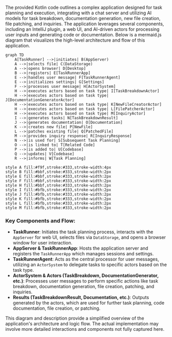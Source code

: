 The provided Kotlin code outlines a complex application designed for task planning and execution, integrating with a
chat server and utilizing AI models for
task breakdown, documentation generation, new file creation, file patching, and inquiries. The application leverages
several components, including an IntelliJ
plugin, a web UI, and AI-driven actors for processing user inputs and generating code or documentation. Below is a
mermaid.js diagram that visualizes the
high-level architecture and flow of this application.

```mermaid
graph TD
    A[TaskRunner] -->|initiates| B(AppServer)
    A -->|selects file| C(DataStorage)
    A -->|opens browser| D[Desktop]
    B -->|registers| E[TaskRunnerApp]
    E -->|handles user message| F[TaskRunnerAgent]
    E -->|initializes settings| G[Settings]
    F -->|processes user message| H[ActorSystem]
    H -->|executes actors based on task type| I[TaskBreakdownActor]
    H -->|executes actors based on task type| J[DocumentationGeneratorActor]
    H -->|executes actors based on task type| K[NewFileCreatorActor]
    H -->|executes actors based on task type| L[FilePatcherActor]
    H -->|executes actors based on task type| M[InquiryActor]
    I -->|generates tasks| N[TaskBreakdownResult]
    J -->|generates documentation| O[Documentation]
    K -->|creates new file| P[NewFile]
    L -->|patches existing file| Q[PatchedFile]
    M -->|provides inquiry response| R[InquiryResponse]
    N -->|is used for| S[Subsequent Task Planning]
    O -->|is linked to| T[Related Code]
    P -->|is added to| U[Codebase]
    Q -->|updates| V[Codebase]
    R -->|informs| W[Task Planning]

style A fill:#f9f,stroke:#333,stroke-width:4px
style B fill:#bbf,stroke:#333,stroke-width:2px
style E fill:#bbf,stroke:#333,stroke-width:2px
style F fill:#bbf,stroke:#333,stroke-width:2px
style H fill:#bbf,stroke:#333,stroke-width:2px
style I fill:#bfb,stroke:#333,stroke-width:2px
style J fill:#bfb,stroke:#333,stroke-width:2px
style K fill:#bfb,stroke:#333,stroke-width:2px
style L fill:#bfb,stroke:#333,stroke-width:2px
style M fill:#bfb,stroke:#333,stroke-width:2px
```

### Key Components and Flow:

- **TaskRunner**: Initiates the task planning process, interacts with the `AppServer` for web UI, selects files via
  `DataStorage`, and opens a browser window
  for user interaction.
- **AppServer & TaskRunnerApp**: Hosts the application server and registers the `TaskRunnerApp` which manages sessions
  and settings.
- **TaskRunnerAgent**: Acts as the central processor for user messages, utilizing an `ActorSystem` to delegate tasks to
  specific actors based on the task type.
- **ActorSystem & Actors (TaskBreakdown, DocumentationGenerator, etc.)**: Processes user messages to perform specific
  actions like task breakdown, documentation
  generation, file creation, patching, and inquiries.
- **Results (TaskBreakdownResult, Documentation, etc.)**: Outputs generated by the actors, which are used for further
  task planning, code documentation, file
  creation, or patching.

This diagram and description provide a simplified overview of the application's architecture and logic flow. The actual
implementation may involve more detailed
interactions and components not fully captured here.
